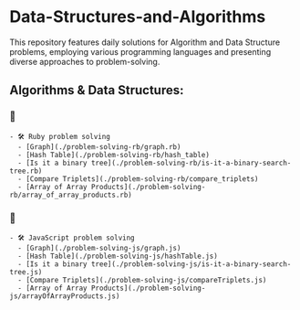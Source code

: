 # Data-Structures-and-Algorithms
This repository features daily solutions for Algorithm and Data Structure problems, employing various programming languages and presenting diverse approaches to problem-solving.

## Algorithms & Data Structures:
### 📗
    - 🛠 Ruby problem solving
      - [Graph](./problem-solving-rb/graph.rb)
      - [Hash Table](./problem-solving-rb/hash_table)
      - [Is it a binary tree](./problem-solving-rb/is-it-a-binary-search-tree.rb)
      - [Compare Triplets](./problem-solving-rb/compare_triplets)
      - [Array of Array Products](./problem-solving-rb/array_of_array_products.rb)

### 📘
    - 🛠 JavaScript problem solving
      - [Graph](./problem-solving-js/graph.js)
      - [Hash Table](./problem-solving-js/hashTable.js)
      - [Is it a binary tree](./problem-solving-js/is-it-a-binary-search-tree.js)
      - [Compare Triplets](./problem-solving-js/compareTriplets.js)
      - [Array of Array Products](./problem-solving-js/arrayOfArrayProducts.js)

